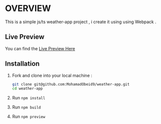 # OVERVIEW

This is a simple js/ts weather-app  project , i  create it using using Webpack .

## Live Preview

You can find the [Live Preview Here](https://mohamadobeid9.github.io/weather-app/)

## Installation

1. Fork and clone into your local machine :

   ```sh
   git clone git@github.com:MohamadObeid9/weather-app.git
   cd weather-app
   ```

2. Run `npm install`
3. Run `npm build`
4. Run `npm preview`
